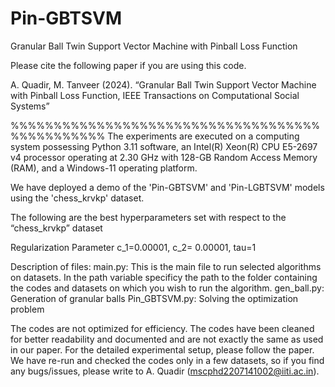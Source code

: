 # Pin-GBTSVM
Granular Ball Twin Support Vector Machine with Pinball Loss Function

Please cite the following paper if you are using this code.

A. Quadir, M. Tanveer (2024). “Granular Ball Twin Support Vector Machine with Pinball Loss Function, IEEE Transactions on Computational Social Systems” 

%%%%%%%%%%%%%%%%%%%%%%%%%%%%%%%%%%%%%%%%%%%%%%%
The experiments are executed on a computing system possessing Python 3.11 software, an Intel(R) Xeon(R) CPU E5-2697 v4 processor operating at 2.30 GHz with 128-GB Random Access Memory (RAM), and a Windows-11 operating platform.

We have deployed a demo of the 'Pin-GBTSVM' and 'Pin-LGBTSVM' models using the 'chess_krvkp' dataset.

The following are the best hyperparameters set with respect to the “chess_krvkp” dataset

Regularization Parameter c_1=0.00001,  c_2= 0.00001, tau=1

Description of files:
main.py: This is the main file to run selected algorithms on datasets. In the path variable specificy the path to the folder containing the codes and datasets on which you wish to run the algorithm.
gen_ball.py: Generation of granular balls
Pin_GBTSVM.py: Solving the optimization problem

The codes are not optimized for efficiency. The codes have been cleaned for better readability and documented and are not exactly the same as used in our paper. For the detailed experimental setup, please follow the paper. We have re-run and checked the codes only in a few datasets, so if you find any bugs/issues, please write to A. Quadir (mscphd2207141002@iiti.ac.in).



           

